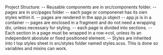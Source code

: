 Project Structure: 
    -- Reusable components are in src/components folder.
    -- pages are in src/pages folder
    -- each page or componenet has its own styles within it. 
    -- pages are rendered in the app.js object
    -- app.js is in a container
    -- pages are enclosed in a fragment and do not need a wrapping div, unless necessary for styling.
    -- each page is divided into sections.
    -- Each section in a page must be wrapped in a row->col, unless its an independent aboslute or fixed positioned element. 
    -- Styles are inherited into t top styles sheet in src/styles folder named styles.scss. This is done so variables and mixins can work.